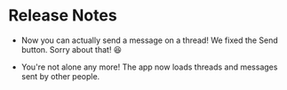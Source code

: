 #  Release Notes

* Now you can actually send a message on a thread! We fixed the Send button. Sorry about that! 😆

* You're not alone any more! The app now loads threads and messages sent by other people.
